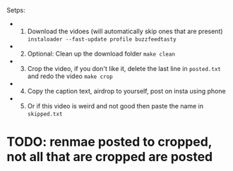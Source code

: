 
Setps:

- 1. Download the vidoes (will automatically skip ones that are present) `instaloader --fast-update profile buzzfeedtasty`
- 2. Optional: Clean up the download folder `make clean`
- 3. Crop the video, if you don't like it, delete the last line in `posted.txt` and redo the video `make crop`
- 4. Copy the caption text, airdrop to yourself, post on insta using phone
- 5. Or if this video is weird and not good then paste the name in `skipped.txt`


# TODO: renmae posted to cropped, not all that are cropped are posted